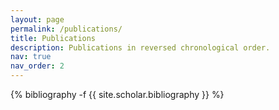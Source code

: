 ```yaml
---
layout: page
permalink: /publications/
title: Publications
description: Publications in reversed chronological order.
nav: true
nav_order: 2
---
```

<!-- _pages/publications.md -->

<!-- Bibsearch Feature -->
<!-- {% include bib_search.liquid %} -->

<div class="publications">

{% bibliography -f {{ site.scholar.bibliography }} %}

</div>
